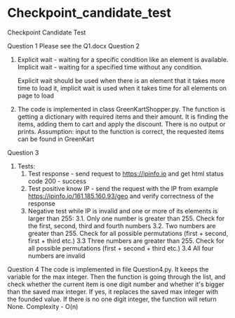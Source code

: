 # Checkpoint_candidate_test
Checkpoint Candidate Test

Question 1
  Please see the Q1.docx
Question 2
  1. Explicit wait - waiting for a specific condition like an element is available.
     Implicit wait - waiting for a specified time without any condition.
     
     Explicit wait should be used when there is an element that it takes more time to load it, implicit wait is used when it takes time for all elements on page to load
  2. The code is implemented in class GreenKartShopper.py. The function is getting a dictionary with required items and their amount. It is finding the items, 
     adding them to cart and apply the discount. There is no output or prints.
     Assumption: input to the function is correct, the requested items can be found in GreenKart
     
Question 3 
  1. Tests:
        1. Test response - send request to https://ipinfo.io and get html status code 200 - success
        2. Test positive know IP - send the request with the IP from example https://ipinfo.io/161.185.160.93/geo and verify correctness of the response
        3. Negative test while IP is invalid and one or more of its elements is larger than 255:
           3.1. Only one number is greater than 255. Check for the first, second, third and fourth numbers
           3.2. Two numbers are greater than 255. Check for all possible permutations (first + second, first + third etc.)
           3.3 Three numbers are greater than 255. Check for all possible permutations (first + second + third etc.)
           3.4 All four numbers are invalid
           
 Question 4
  The code is implemented in file Question4.py. It keeps the variable for the max integer. Then the function is going through the list, and check whether 
  the current item is one digit number and whether it's bigger than the saved max integer. If yes, it replaces the saved max integer with the founded value.
  If there is no one digit integer, the function will return None.
  Complexity - O(n)

